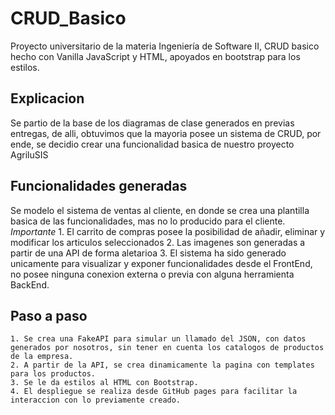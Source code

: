 # CRUD_Basico

Proyecto universitario de la materia Ingeniería de Software II, CRUD basico hecho con Vanilla JavaScript y HTML, apoyados en bootstrap para los estilos.

## Explicacion

Se partio de la base de los diagramas de clase generados en previas entregas, de alli, obtuvimos que la mayoria posee un sistema de CRUD, por ende, se decidio crear una funcionalidad basica de nuestro proyecto AgriluSIS

## Funcionalidades generadas

Se modelo el sistema de ventas al cliente, en donde se crea una plantilla basica de las funcionalidades, mas no lo producido para el cliente.
    *Importante*
    1. El carrito de compras posee la posibilidad de añadir, eliminar y modificar los articulos seleccionados
    2. Las imagenes son generadas a partir de una API de forma aletarioa
    3. El sistema ha sido generado unicamente para visualizar y exponer funcionalidades desde el FrontEnd, no posee ninguna conexion externa o previa con alguna herramienta BackEnd.

## Paso a paso

    1. Se crea una FakeAPI para simular un llamado del JSON, con datos generados por nosotros, sin tener en cuenta los catalogos de productos de la empresa.
    2. A partir de la API, se crea dinamicamente la pagina con templates para los productos. 
    3. Se le da estilos al HTML con Bootstrap.
    4. El despliegue se realiza desde GitHub pages para facilitar la interaccion con lo previamente creado.
